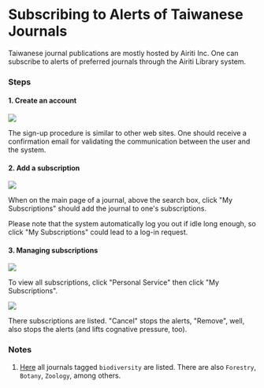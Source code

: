 # Subscribing to Alerts of Taiwanese Journals

Taiwanese journal publications are mostly hosted by Airiti Inc. One can subscribe to alerts of preferred journals through the Airiti Library system.

### Steps

#### 1. Create an account

![](https://i.imgur.com/AGWmZ4u.png)

The sign-up procedure is similar to other web sites. One should receive a confirmation email for validating the communication between the user and the system.


#### 2. Add a subscription

![](https://i.imgur.com/eds90pT.png)

When on the main page of a journal, above the search box, click "My Subscriptions" should add the journal to one's subscriptions.

Please note that the system automatically log you out if idle long enough, so click "My Subscriptions" could lead to a log-in request.


#### 3. Managing subscriptions

![](https://i.imgur.com/oZf2BH3.png)

To view all subscriptions, click "Personal Service" then click "My Subscriptions".

![](https://i.imgur.com/Eeunruy.png)

There subscriptions are listed. "Cancel" stops the alerts, "Remove", well, also stops the alerts (and lifts cognative pressure, too).


### Notes
1. [Here](https://www.airitilibrary.com/Search/alJnlbrowse?TabID=alJnlbrowse&PublicationTypeID=publicationType_all&FirstID=D00&SecondID=D10.00.00&ThirdID=&pOrderby=&type=JournalsSubject&page=1&title=&changeColor=&searchConditionJson=&searchAreaJson=&searchDegreeJson=&searchYearJson=) all journals tagged `biodiversity` are listed. There are also `Forestry`, `Botany`, `Zoology`, among others. 